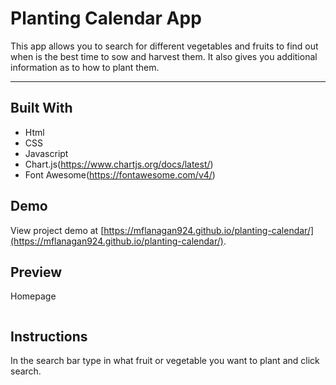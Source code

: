 # Planting Calendar App
This app allows you to search for different vegetables and fruits to find out when is the best time to sow and harvest them. It also gives you additional information as to how to plant them.

---

## Built With
* Html
* CSS
* Javascript
* Chart.js(https://www.chartjs.org/docs/latest/)
* Font Awesome(https://fontawesome.com/v4/)

## Demo

View project demo at [https://mflanagan924.github.io/planting-calendar/](https://mflanagan924.github.io/planting-calendar/).

## Preview

Homepage

<img src=""></img>

## Instructions

In the search bar type in what fruit or vegetable you want to plant and click search.
